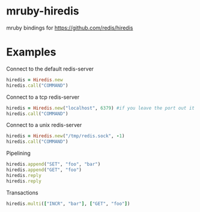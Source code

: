 # mruby-hiredis
mruby bindings for https://github.com/redis/hiredis

Examples
========

Connect to the default redis-server
```ruby
hiredis = Hiredis.new
hiredis.call("COMMAND")
```

Connect to a tcp redis-server
```ruby
hiredis = Hiredis.new("localhost", 6379) #if you leave the port out it defaults to 6379
hiredis.call("COMMAND")
```

Connect to a unix redis-server
```ruby
hiredis = Hiredis.new("/tmp/redis.sock", -1)
hiredis.call("COMMAND")
```

Pipelining
```ruby
hiredis.append("SET", "foo", "bar")
hiredis.append("GET", "foo")
hiredis.reply
hiredis.reply
```

Transactions
```ruby
hiredis.multi(["INCR", "bar"], ["GET", "foo"])
```
